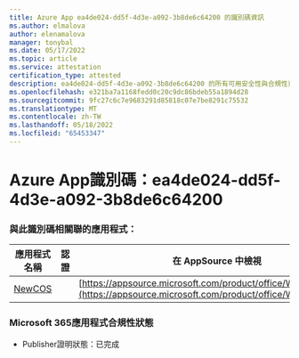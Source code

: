 ```yaml
---
title: Azure App ea4de024-dd5f-4d3e-a092-3b8de6c64200 的識別碼資訊
ms.author: elmalova
author: elenamalova
manager: tonybal
ms.date: 05/17/2022
ms.topic: article
ms.service: attestation
certification_type: attested
description: ea4de024-dd5f-4d3e-a092-3b8de6c64200 的所有可用安全性與合規性資訊。
ms.openlocfilehash: e321ba7a1168fedd0c20c9dc86bdeb55a1894d28
ms.sourcegitcommit: 9fc27c6c7e9683291d85818c07e7be8291c75532
ms.translationtype: MT
ms.contentlocale: zh-TW
ms.lasthandoff: 05/18/2022
ms.locfileid: "65453347"
---
```

# <a name="azure-app-id-ea4de024-dd5f-4d3e-a092-3b8de6c64200"></a>Azure App識別碼：ea4de024-dd5f-4d3e-a092-3b8de6c64200


### <a name="apps-associated-with-this-id"></a>與此識別碼相關聯的應用程式：
| **應用程式名稱** | **認證** | **在 AppSource 中檢視** |
|--------------|---------------|-----------------------|
| [NewCOS](../forward/WA200001104.md) |  | [https://appsource.microsoft.com/product/office/WA200001104](https://appsource.microsoft.com/product/office/WA200001104) |

### <a name="microsoft-365-app-compliance-status"></a>Microsoft 365應用程式合規性狀態
- Publisher證明狀態：已完成
